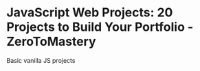 # JavaScript Web Projects: 20 Projects to Build Your Portfolio - ZeroToMastery

Basic vanilla JS projects
